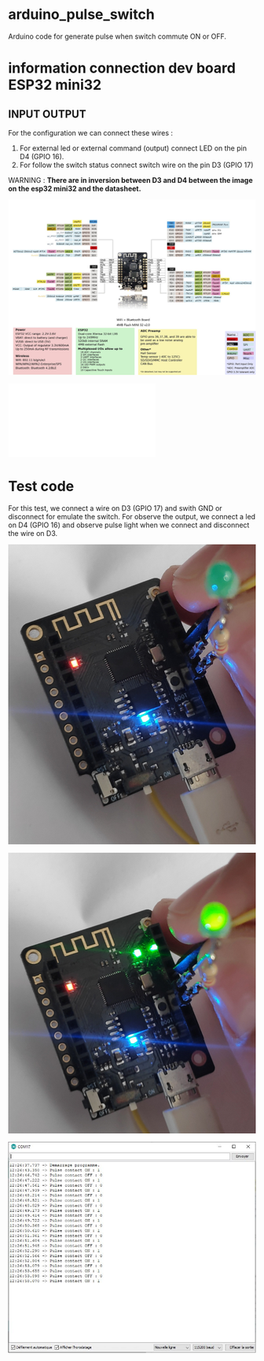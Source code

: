 # arduino_pulse_switch
Arduino code for generate pulse when switch commute ON or OFF.

# information connection dev board ESP32 mini32
## INPUT OUTPUT
For the configuration we can connect these wires :
 1. For external led or external command (output) connect LED on the pin D4 (GPIO 16).
 2. For follow the switch status connect switch wire on the pin D3 (GPIO 17)
 
WARNING : **There are in inversion between D3 and D4 between the image on the esp32 mini32 and the datasheet.**

![Top view board esp32 mini32 ](images/esp32_mini32_dev_board.jpg)

![datasheet esp32 mini32 ](datasheets/Schematic_esp32_mini32_V1.3.pdf)


# Test code

For this test, we connect a wire on D3 (GPIO 17) and swith GND or disconnect for emulate the switch.
For observe the output, we connect a led on D4 (GPIO 16) and observe pulse light when we connect and disconnect the wire on D3.

![Board view when no switch](images/esp32_mini32_led_out_off_no_switch_commute.jpg)

![Board view when switch on or off](images/esp32_mini32_led_out_on_switch_commute.jpg)

![Message on the uart windows when switch on or off](images/image1_uart.JPG)

